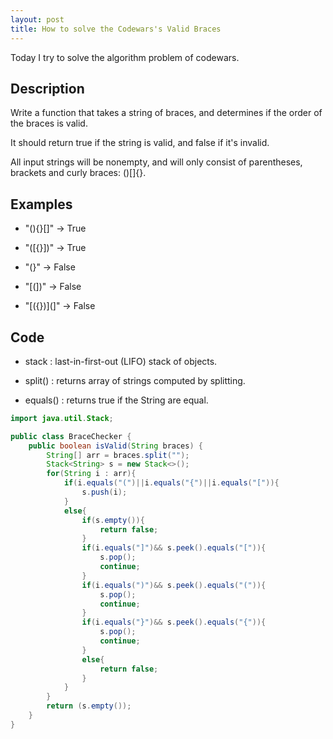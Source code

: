 ```yaml
---
layout: post
title: How to solve the Codewars's Valid Braces
---
```


Today I try to solve the algorithm problem of codewars.

## Description

Write a function that takes a string of braces, and determines if the order of the braces is valid. 

It should return true if the string is valid, and false if it's invalid.

All input strings will be nonempty, and will only consist of parentheses, brackets and curly braces: ()[]{}.

## Examples

* "(){}[]"   ->  True

* "([{}])"   ->  True

* "(}"       ->  False

* "[(])"     ->  False

* "[({})](]" ->  False

## Code

* stack : last-in-first-out (LIFO) stack of objects.

* split() : returns array of strings computed by splitting.

* equals() : returns true if the String are equal.

```java
import java.util.Stack;

public class BraceChecker {
    public boolean isValid(String braces) {
        String[] arr = braces.split("");
        Stack<String> s = new Stack<>();
        for(String i : arr){
            if(i.equals("(")||i.equals("{")||i.equals("[")){
                s.push(i);
            }
            else{
                if(s.empty()){
                    return false;
                }
                if(i.equals("]")&& s.peek().equals("[")){
                    s.pop();
                    continue;
                }
                if(i.equals(")")&& s.peek().equals("(")){
                    s.pop();
                    continue;
                }
                if(i.equals("}")&& s.peek().equals("{")){
                    s.pop();
                    continue;
                }
                else{
                    return false;
                }
            }
        }
        return (s.empty());
    }
}
```